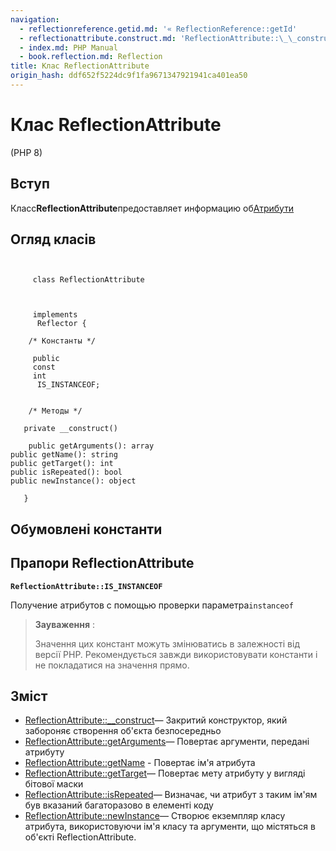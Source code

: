 ```yaml
---
navigation:
  - reflectionreference.getid.md: '« ReflectionReference::getId'
  - reflectionattribute.construct.md: 'ReflectionAttribute::\_\_construct »'
  - index.md: PHP Manual
  - book.reflection.md: Reflection
title: Клас ReflectionAttribute
origin_hash: ddf652f5224dc9f1fa9671347921941ca401ea50
---
```

# Клас ReflectionAttribute

(PHP 8)

## Вступ

Класс**ReflectionAttribute**предоставляет информацию об[Атрибути](language.attributes.md)

## Огляд класів

```classsynopsis

    
     class ReflectionAttribute
    

    
     implements
      Reflector {

    /* Константы */
    
     public
     const
     int
      IS_INSTANCEOF;


    /* Методы */
    
   private __construct()

    public getArguments(): array
public getName(): string
public getTarget(): int
public isRepeated(): bool
public newInstance(): object

   }
```

## Обумовлені константи

## Прапори ReflectionAttribute

**`ReflectionAttribute::IS_INSTANCEOF`**

Получение атрибутов с помощью проверки параметра`instanceof`

> **Зауваження** :
> 
> Значення цих констант можуть змінюватись в залежності від версії PHP. Рекомендується завжди використовувати константи і не покладатися на значення прямо.

## Зміст

-   [ReflectionAttribute::\_\_construct](reflectionattribute.construct.md)— Закритий конструктор, який забороняє створення об'єкта безпосередньо
-   [ReflectionAttribute::getArguments](reflectionattribute.getarguments.md)— Повертає аргументи, передані атрибуту
-   [ReflectionAttribute::getName](reflectionattribute.getname.md) \- Повертає ім'я атрибута
-   [ReflectionAttribute::getTarget](reflectionattribute.gettarget.md)— Повертає мету атрибуту у вигляді бітової маски
-   [ReflectionAttribute::isRepeated](reflectionattribute.isrepeated.md)— Визначає, чи атрибут з таким ім'ям був вказаний багаторазово в елементі коду
-   [ReflectionAttribute::newInstance](reflectionattribute.newinstance.md)— Створює екземпляр класу атрибута, використовуючи ім'я класу та аргументи, що містяться в об'єкті ReflectionAttribute.

